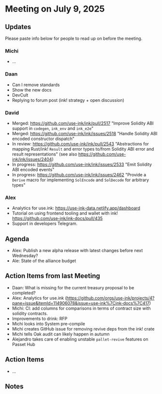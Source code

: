 # Meeting on July 9, 2025

## Updates

Please paste info below for people to read up on before the meeting.

### Michi
- …

### Daan
- Can I remove standards
- Show the new docs
- DevCult
- Replying to forum post (ink! strategy + open discussion)
  
### David
- Merged: https://github.com/use-ink/ink/pull/2517 "Improve Solidity ABI support in `codegen`, `ink_env` and `ink_e2e`"
- Merged: https://github.com/use-ink/ink/issues/2518 "Handle Solidity ABI encoded constructor dispatch"
- In review: https://github.com/use-ink/ink/pull/2543 "Abstractions for mapping Rust/ink! `Result` and error types to/from Solidity ABI error and result representations" (see also https://github.com/use-ink/ink/issues/2404)
- In progress: https://github.com/use-ink/ink/issues/2533 "Emit Solidity ABI encoded events"
- In progress: https://github.com/use-ink/ink/issues/2462 "Provide a `Derive` macro for implementing `SolEncode` and `SolDecode` for arbitrary types"

### Alex
- Analytics for use.ink: https://use-ink-data.netlify.app/dashboard
- Tutorial on using frontend tooling and wallet with ink! https://github.com/use-ink/ink-docs/pull/435
- Support in developers Telegram.
  
## Agenda
- Alex: Publish a new alpha release with latest changes before next Wednesday?
- Ale: State of the alliance budget

## Action Items from last Meeting
- Daan: What is missing for the current treasury proposal to be completed? 
- Alex: Analytics for use.ink (https://github.com/orgs/use-ink/projects/4?pane=issue&itemId=114906078&issue=use-ink%7Cink-docs%7C417)
- Michi: CI: add columns for comparisons in terms of contract size with solidity contracts.
- Improvements to drink: RFP
- Michi looks into System pre-compile
- Michi creates GitHub issue for removing revive deps from the ink! crate
- Michi tells Oak audit can likely happen in autumn
- Alejandro takes care of enabling unstable `pallet-revive` features on Passet Hub

## Action Items
- …
  
## Notes
